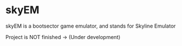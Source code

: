 # skyEM
skyEM is a bootsector game emulator, and stands for Skyline Emulator

Project is NOT finished -> (Under development)
